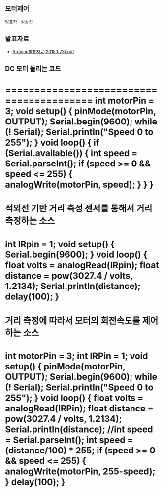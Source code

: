 ## 모터제어
발표자 : 심상진

## 발표자료
- [Arduino발표자료(2015.1.23).pdf](Arduino발표자료(2015.1.23).pdf)

##  DC 모터 돌리는 코드

=========================================
int motorPin = 3;
void setup()
{
pinMode(motorPin, OUTPUT);
Serial.begin(9600);
while (! Serial);
Serial.println("Speed 0 to 255");
}
void loop()
{
if (Serial.available())
{
int speed = Serial.parseInt();
if (speed >= 0 && speed <= 255)
{
analogWrite(motorPin, speed);
}
}
}
===========================================
적외선 기반 거리 측정 센서를 통해서 거리 측정하는 소스
===========================================
int IRpin = 1;
void setup() {
Serial.begin(9600);
}
void loop() {
float volts = analogRead(IRpin);
float distance = pow(3027.4 / volts, 1.2134);
Serial.println(distance);
delay(100);
}
============================================
거리 측정에 따라서 모터의 회전속도를 제어하는 소스
============================================
int motorPin = 3;
int IRPin = 1;
void setup()
{
pinMode(motorPin, OUTPUT);
Serial.begin(9600);
while (! Serial);
Serial.println("Speed 0 to 255");
}
void loop()
{
float volts = analogRead(IRPin);
float distance = pow(3027.4 / volts, 1.2134);
Serial.println(distance);
//int speed = Serial.parseInt();
int speed = (distance/100) * 255;
if (speed >= 0 && speed <= 255)
{
analogWrite(motorPin, 255-speed);
}
delay(100);
}
===========================================
